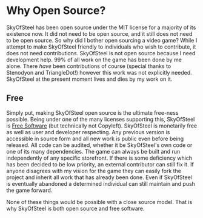 # Why Open Source?
SkyOfSteel has been open source under the MIT license for a majority
of its existence now. It did not need to be open source, and it still
does not need to be open source. So why did I bother open sourcing a
video game? While I attempt to make SkyOfSteel friendly to individuals
who wish to contribute, it does not need contributions. SkyOfSteel is
not open source because I need development help. 99% of all work on
the game has been done by me alone. There *have* been contributions of
course (special thanks to Stenodyon and TriangleDot!) however this
work was not explicitly needed. SkyOfSteel at the present moment lives
and dies by my work on it.


## Free
Simply put, making SkyOfSteel open source is the ultimate free-ness
possible. Being under one of the many licenses supporting this,
SkyOfSteel is [Free
Software](https://www.gnu.org/philosophy/free-sw.html) (but
technically not Copyleft). SkyOfSteel is monetarily free as well as
user and developer respecting. Any previous version is accessible in
source form and all new work is public even before being released. All
code can be audited, whether it be SkyOfSteel's own code or one of its
many dependencies. The game can always be built and run independently
of any specific storefront. If there is some deficiency which has been
decided to be low priority, an external contributor can still fix
it. If anyone disagrees with my vision for the game they can easily
fork the project and inherit all work that has already been done. Even
if SkyOfSteel is eventually abandoned a determined individual can
still maintain and push the game forward.

None of these things would be possible with a close source model. That
is why SkyOfSteel is both open source and free software.
